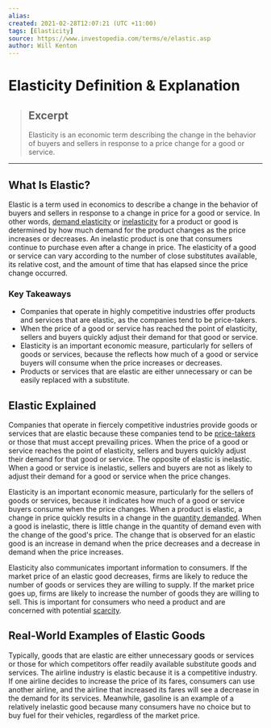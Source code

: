 ```yaml
---
alias: 
created: 2021-02-28T12:07:21 (UTC +11:00)
tags: [Elasticity]
source: https://www.investopedia.com/terms/e/elastic.asp
author: Will Kenton
---
```


# Elasticity Definition & Explanation

> ## Excerpt
> Elasticity is an economic term describing the change in the behavior of buyers and sellers in response to a price change for a good or service.

---
## What Is Elastic?

Elastic is a term used in economics to describe a change in the behavior of buyers and sellers in response to a change in price for a good or service. In other words, [demand elasticity](https://www.investopedia.com/terms/d/demand-elasticity.asp) or [inelasticity](https://www.investopedia.com/terms/e/inelastic.asp) for a product or good is determined by how much demand for the product changes as the price increases or decreases. An inelastic product is one that consumers continue to purchase even after a change in price. The elasticity of a good or service can vary according to the number of close substitutes available, its relative cost, and the amount of time that has elapsed since the price change occurred.

### Key Takeaways

-   Companies that operate in highly competitive industries offer products and services that are elastic, as the companies tend to be price-takers.
-   When the price of a good or service has reached the point of elasticity, sellers and buyers quickly adjust their demand for that good or service.
-   Elasticity is an important economic measure, particularly for sellers of goods or services, because the reflects how much of a good or service buyers will consume when the price increases or decreases.
-   Products or services that are elastic are either unnecessary or can be easily replaced with a substitute.

## Elastic Explained

Companies that operate in fiercely competitive industries provide goods or services that are elastic because these companies tend to be [price-takers](https://www.investopedia.com/terms/p/pricetaker.asp) or those that must accept prevailing prices. When the price of a good or service reaches the point of elasticity, sellers and buyers quickly adjust their demand for that good or service. The opposite of elastic is inelastic. When a good or service is inelastic, sellers and buyers are not as likely to adjust their demand for a good or service when the price changes.

Elasticity is an important economic measure, particularly for the sellers of goods or services, because it indicates how much of a good or service buyers consume when the price changes. When a product is elastic, a change in price quickly results in a change in the [quantity demanded](https://www.investopedia.com/terms/q/quantitydemanded.asp). When a good is inelastic, there is little change in the quantity of demand even with the change of the good's price. The change that is observed for an elastic good is an increase in demand when the price decreases and a decrease in demand when the price increases.

Elasticity also communicates important information to consumers. If the market price of an elastic good decreases, firms are likely to reduce the number of goods or services they are willing to supply. If the market price goes up, firms are likely to increase the number of goods they are willing to sell. This is important for consumers who need a product and are concerned with potential [scarcity](https://www.investopedia.com/terms/s/scarcity.asp).

## Real-World Examples of Elastic Goods

Typically, goods that are elastic are either unnecessary goods or services or those for which competitors offer readily available substitute goods and services. The airline industry is elastic because it is a competitive industry. If one airline decides to increase the price of its fares, consumers can use another airline, and the airline that increased its fares will see a decrease in the demand for its services. Meanwhile, gasoline is an example of a relatively inelastic good because many consumers have no choice but to buy fuel for their vehicles, regardless of the market price.
